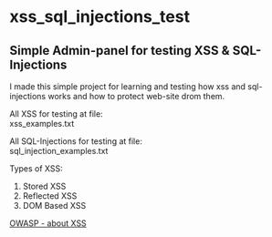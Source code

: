 # xss_sql_injections_test

## Simple Admin-panel for testing XSS &amp; SQL-Injections  

I made this simple project for learning and testing how xss and sql-injections works and how to protect web-site drom them.  

All XSS for testing at file:  
xss_examples.txt

All SQL-Injections for testing at file:  
sql_injection_examples.txt


Types of XSS:
1. Stored XSS  
2. Reflected XSS  
3. DOM Based XSS  

[OWASP - about XSS](https://owasp.org/www-community/attacks/xss/)  
